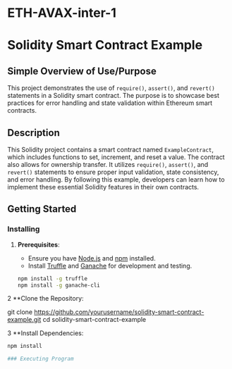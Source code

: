 # ETH-AVAX-inter-1

# Solidity Smart Contract Example

## Simple Overview of Use/Purpose

This project demonstrates the use of `require()`, `assert()`, and `revert()` statements in a Solidity smart contract. The purpose is to showcase best practices for error handling and state validation within Ethereum smart contracts.

## Description

This Solidity project contains a smart contract named `ExampleContract`, which includes functions to set, increment, and reset a value. The contract also allows for ownership transfer. It utilizes `require()`, `assert()`, and `revert()` statements to ensure proper input validation, state consistency, and error handling. By following this example, developers can learn how to implement these essential Solidity features in their own contracts.

## Getting Started

### Installing

1. **Prerequisites**:
   - Ensure you have [Node.js](https://nodejs.org/) and [npm](https://www.npmjs.com/) installed.
   - Install [Truffle](https://www.trufflesuite.com/truffle) and [Ganache](https://www.trufflesuite.com/ganache) for development and testing.

   ```bash
   npm install -g truffle
   npm install -g ganache-cli
2 **Clone the Repository:
     
git clone https://github.com/yourusername/solidity-smart-contract-example.git
cd solidity-smart-contract-example

3 **Install Dependencies:
```bash
npm install

### Executing Program



  

